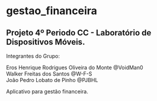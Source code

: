 # gestao_financeira

## Projeto 4º Periodo CC - Laboratório de Dispositivos Móveis.

Integrantes do Grupo:

Eros Henrique Rodrigues Oliveira do Monte @VoidMan0 \
Walker Freitas dos Santos @W-F-S \
João Pedro Lobato de Pinho @PJBHL

Aplicativo para gestão financeira.